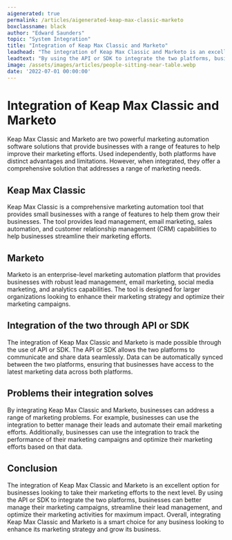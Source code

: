 ```yaml
---
aigenerated: true
permalink: /articles/aigenerated-keap-max-classic-marketo
boxclassname: black
author: "Edward Saunders"
topic: "System Integration"
title: "Integration of Keap Max Classic and Marketo"
leadhead: "The integration of Keap Max Classic and Marketo is an excellent option for businesses looking to take their marketing efforts to the next level"
leadtext: "By using the API or SDK to integrate the two platforms, businesses can better manage their marketing campaigns, streamline their lead management, and optimize their marketing activities for maximum impact. Overall, integrating Keap Max Classic and Marketo is a smart choice for any business looking to enhance its marketing strategy and grow its business."
image: /assets/images/articles/people-sitting-near-table.webp
date: '2022-07-01 00:00:00'
---
```

<div class="arttext">  <h1>Integration of Keap Max Classic and Marketo</h1>

  <p>Keap Max Classic and Marketo are two powerful marketing automation software solutions that provide businesses with a range of features to help improve their marketing efforts. Used independently, both platforms have distinct advantages and limitations. However, when integrated, they offer a comprehensive solution that addresses a range of marketing needs.</p>

  <h2>Keap Max Classic</h2>
  <p>Keap Max Classic is a comprehensive marketing automation tool that provides small businesses with a range of features to help them grow their businesses. The tool provides lead management, email marketing, sales automation, and customer relationship management (CRM) capabilities to help businesses streamline their marketing efforts.</p>

  <h2>Marketo</h2>
  <p>Marketo is an enterprise-level marketing automation platform that provides businesses with robust lead management, email marketing, social media marketing, and analytics capabilities. The tool is designed for larger organizations looking to enhance their marketing strategy and optimize their marketing campaigns.</p>

  <h2>Integration of the two through API or SDK</h2>
  <p>The integration of Keap Max Classic and Marketo is made possible through the use of API or SDK. The API or SDK allows the two platforms to communicate and share data seamlessly. Data can be automatically synced between the two platforms, ensuring that businesses have access to the latest marketing data across both platforms.</p>

  <h2>Problems their integration solves</h2>
  <p>By integrating Keap Max Classic and Marketo, businesses can address a range of marketing problems. For example, businesses can use the integration to better manage their leads and automate their email marketing efforts. Additionally, businesses can use the integration to track the performance of their marketing campaigns and optimize their marketing efforts based on that data.</p>

  <h2>Conclusion</h2>
  <p>The integration of Keap Max Classic and Marketo is an excellent option for businesses looking to take their marketing efforts to the next level. By using the API or SDK to integrate the two platforms, businesses can better manage their marketing campaigns, streamline their lead management, and optimize their marketing activities for maximum impact. Overall, integrating Keap Max Classic and Marketo is a smart choice for any business looking to enhance its marketing strategy and grow its business.</p>
</div>